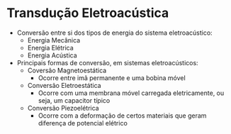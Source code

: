 # Transdução Eletroacústica
- Conversão entre si dos tipos de energia do sistema eletroacústico:
    - Energia Mecânica
    - Energia Elétrica
    - Energia Acústica
- Principais formas de conversão, em sistemas eletroacústicos:
    - Coversão Magnetoestática
        - Ocorre entre imã permanente e uma bobina móvel
    - Conversão Eletroestática
        - Ocorre com uma membrana móvel carregada eletricamente, ou seja, um capacitor típico
    - Conversão Piezoelétrica
        - Ocorre com a deformação de certos materiais que geram diferença de potencial elétrico